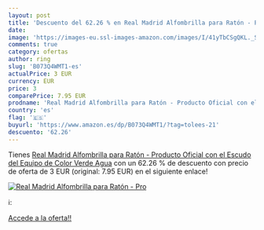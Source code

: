 ```yaml
---
layout: post
title: 'Descuento del 62.26 % en Real Madrid Alfombrilla para Ratón - Pro'
date: 
image: 'https://images-eu.ssl-images-amazon.com/images/I/41yTbCSgQKL._SL200_.jpg'
comments: true
category: ofertas
author: ring
slug: 'B073Q4WMT1-es'
actualPrice: 3 EUR
currency: EUR
price: 3
comparePrice: 7.95 EUR
prodname: 'Real Madrid Alfombrilla para Ratón - Producto Oficial con el Escudo del Equipo de Color Verde Agua'
country: 'es'
flag: '🇪🇸'
buyurl: 'https://www.amazon.es/dp/B073Q4WMT1/?tag=tolees-21'
descuento: '62.26'
---
```


Tienes [Real Madrid Alfombrilla para Ratón - Producto Oficial con el Escudo del Equipo de Color Verde Agua](https://www.amazon.es/dp/B073Q4WMT1/?tag=tolees-21) con un 62.26 % de descuento con precio de oferta de 3 EUR (original: 7.95 EUR) en el siguiente enlace!

[![Real Madrid Alfombrilla para Ratón - Pro](https://images-eu.ssl-images-amazon.com/images/I/41yTbCSgQKL._SL200_.jpg)](https://www.amazon.es/dp/B073Q4WMT1/?tag=tolees-21)

ℹ️:


[Accede a la oferta!!](https://www.amazon.es/dp/B073Q4WMT1/?tag=tolees-21)
